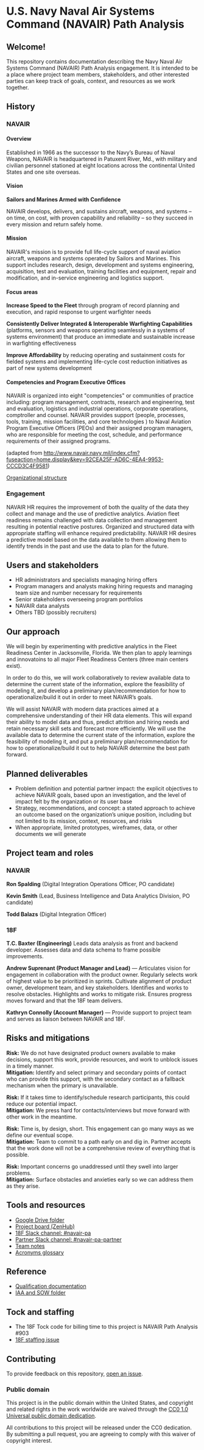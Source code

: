 # U.S. Navy Naval Air Systems Command (NAVAIR) Path Analysis 

## Welcome!
This repository contains documentation describing the Navy Naval Air Systems Command (NAVAIR) Path Analysis engagement. It is intended to be a place where project team members, stakeholders, and other interested parties can keep track of goals, context, and resources as we work together. 

## History

### NAVAIR

#### Overview

Established in 1966 as the successor to the Navy’s Bureau of Naval Weapons, NAVAIR is headquartered in Patuxent River, Md., with military and civilian personnel stationed at eight locations across the continental United States and one site overseas.

#### Vision

**Sailors and Marines Armed with Confidence**

NAVAIR develops, delivers, and sustains aircraft, weapons, and systems – on time, on cost, with proven capability and reliability – so they succeed in every mission and return safely home.

#### Mission

NAVAIR's mission is to provide full life-cycle support of naval aviation aircraft, weapons and systems operated by Sailors and Marines. This support includes research, design, development and systems engineering, acquisition, test and evaluation, training facilities and equipment, repair and modification, and in-service engineering and logistics support.


#### Focus areas

**Increase Speed to the Fleet** through program of record planning and execution, and rapid response to urgent warfighter needs
 
**Consistently Deliver Integrated & Interoperable Warfighting Capabilities** (platforms, sensors and weapons operating seamlessly in a systems of systems environment) that produce an immediate and sustainable increase in warfighting effectiveness
 
**Improve Affordability** by reducing operating and sustainment costs for fielded systems and implementing life-cycle cost reduction initiatives as part of new systems development


#### Competencies and Program Executive Offices

NAVAIR is organized into eight "competencies" or communities of practice including: program management, contracts, research and engineering, test and evaluation, logistics and industrial operations, corporate operations, comptroller and counsel.  NAVAIR provides support (people, processes, tools, training, mission facilities, and core technologies ) to Naval Aviation Program Executive Officers (PEOs) and their assigned program managers, who are responsible for meeting the cost, schedule, and performance requirements of their assigned programs.

(adapted from http://www.navair.navy.mil/index.cfm?fuseaction=home.display&key=92CEA25F-AD6C-4EA4-9953-CCCD3C4F9581)

[Organizational structure](http://www.navair.navy.mil/index.cfm?fuseaction=home.download&key=6F9E04A2-4F04-4FDC-8455-74114378BC50)

### Engagement

NAVAIR HR requires the improvement of both the quality of the data they collect and manage and the use of predictive analytics. Aviation fleet readiness remains challenged with data collection and management resulting in potential reactive postures.  Organized and structured data with appropriate staffing will enhance required predictability.  NAVAIR HR desires a predictive model based on the data available to them allowing them to identify trends in the past and use the data to plan for the future.

## Users and stakeholders

 - HR administrators and specialists managing hiring offers
 - Program managers and analysts making hiring requests and managing team size and number necessary for requirements
 - Senior stakeholders overseeing program portfolios
 - NAVAIR data analysts
 - Others TBD (possibly recruiters)




## Our approach 
We will begin by experimenting with predictive analytics in the Fleet Readiness Center in Jacksonville, Florida. We then plan to apply learnings and innovatoins to all major Fleet Readiness Centers (three main centers exist).

In order to do this, we will work collaboratively to review available data to determine the current state of the information, explore the feasibility of modeling it, and develop a preliminary plan/recommendation for how to operationalize/build it out in order to meet NAVAIR’s goals.

We will assist NAVAIR with modern data practices aimed at a comprehensive understanding of their HR data elements. This will expand their ability to model data and thus, predict attrition and hiring needs and retain necessary skill sets and forecast more efficiently. We will use the available data to determine the current state of the information, explore the feasibility of modeling it, and put a preliminary plan/recommendation for how to operationalize/build it out to help NAVAIR determine the best path forward. 


## Planned deliverables

 - Problem definition and potential partner impact: the explicit objectives to achieve NAVAIR goals, based upon an investigation, and the level of impact felt by the organization or its user base
 - Strategy, recommendations, and concept: a stated approach to achieve an outcome based on the organization’s unique position, including but not limited to its mission, context, resources, and risks
 - When appropriate, limited prototypes, wireframes, data, or other documents we will generate



## Project team and roles

### NAVAIR

**Ron Spalding** (Digital Integration Operations Officer, PO candidate)

**Kevin Smith** (Lead, Business Intelligence and Data Analytics Division, PO candidate)

**Todd Balazs** (Digital Integration Officer)


### 18F

**T.C. Baxter (Engineering)** Leads data analysis as front and backend developer. Assesses data and data schema to frame possible improvements.

**Andrew Suprenant (Product Manager and Lead)** — Articulates vision for engagement in collaboration with the product owner. Regularly selects work of highest value to be prioritized in sprints. Cultivate alignment of product owner, development team, and key stakeholders. Identifies and works to resolve obstacles. Highlights and works to mitigate risk. Ensures progress moves forward and that the 18F team delivers. 

**Kathryn Connolly (Account Manager)** — Provide support to project team and serves as liaison between NAVAIR and 18F. 

## Risks and mitigations

**Risk:** We do not have designated product owners available to make decisions, support this work, provide resources, and work to unblock issues in a timely manner.  
**Mitigation:** Identify and select primary and secondary points of contact who can provide this support, with the secondary contact as a fallback mechanism when the primary is unavailable.

**Risk:** If it takes time to identify/schedule research participants, this could reduce our potential impact.  
**Mitigation:** We press hard for contacts/interviews but move forward with other work in the meantime.

**Risk:** Time is, by design, short. This engagement can go many ways as we define our eventual scope.  
**Mitigation:** Team to commit to a path early on and dig in. Partner accepts that the work done will not be a comprehensive review of everything that is possible.

**Risk:** Important concerns go unaddressed until they swell into larger problems.  
**Mitigation:** Surface obstacles and anxieties early so we can address them as they arise.

## Tools and resources

 - [Google Drive folder](https://drive.google.com/drive/u/0/folders/1Zi8TiYQBV21oXyCYRQf2eXoKE0mXHEqQ) 
 - [Project board (ZenHub)](https://github.com/18F/navair-pa#boards?repos=142185500)
 - [18F Slack channel: #navair-pa](https://gsa-tts.slack.com/messages/CBJLRSU5D)
 - [Partner Slack channel: #navair-pa-partner](https://gsa-tts.slack.com/messages/CBVJRR0SV)
 - [Team notes](https://docs.google.com/document/d/1kD6INqY3GVkC2Utkv5aUPA1c4mZDthgUKZBb7q7M3HU/edit)
 - [Acronyms glossary](https://github.com/18F/navair-pa/blob/master/acronyms.md)
 
 ## Reference
 
 - [Qualification documentation](https://docs.google.com/document/d/1ZBT-J5e1tbZ9-ZBSqJYIqvu0Uz_dP6E8kp4M4v6n_qU/edit)
 - [IAA and SOW folder](https://drive.google.com/drive/u/0/folders/1QakA3BoVRRNekefraUTOOtTDqexXg4aN)


## Tock and staffing

- The 18F Tock code for billing time to this project is NAVAIR Path Analysis #903
- [18F staffing issue](https://github.com/18F/staffing-and-resources/issues/501)



## Contributing

To provide feedback on this repository, [open an issue](https://github.com/GSA/navair-pa/issues/new).

### Public domain

This project is in the public domain within the United States, and copyright and related rights in the work worldwide are waived through the [CC0 1.0 Universal public domain dedication](https://creativecommons.org/publicdomain/zero/1.0/).

All contributions to this project will be released under the CC0 dedication. By submitting a pull request, you are agreeing to comply with this waiver of copyright interest.
